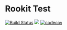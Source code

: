 Rookit Test
==
[![Build Status](https://travis-ci.org/JPDSousa/rookit-test.svg?branch=master)](https://travis-ci.org/JPDSousa/rookit-test)
[![](https://jitpack.io/v/JPDSousa/rookit-test.svg)](https://jitpack.io/#JPDSousa/rookit-test)
[![codecov](https://codecov.io/gh/JPDSousa/rookit-test/branch/master/graph/badge.svg)](https://codecov.io/gh/JPDSousa/rookit-test)
